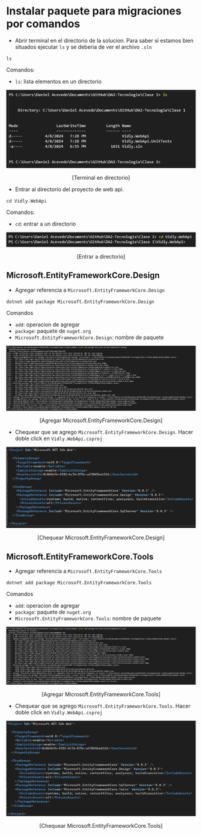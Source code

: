 # Instalar paquete para migraciones por comandos

- Abrir terminal en el directorio de la solucion. Para saber si estamos bien situados ejecutar `ls` y se deberia de ver el archivo `.sln`

```
ls
```

Comandos:

- `ls`: lista elementos en un directorio
<p align="center">
<img src="./images/image-13.png"/>
</p>

<p align="center">
[Terminal en directorio]
</p>

- Entrar al directorio del proyecto de web api.

```
cd Vidly.WebApi
```

Comandos:

- `cd`: entrar a un directorio

<p align="center">
<img src="./images/image-14.png"/>
</p>

<p align="center">
[Entrar a directorio]
</p>

## Microsoft.EntityFrameworkCore.Design

- Agregar referencia a `Microsoft.EntityFrameworkCore.Design`

```
dotnet add package Microsoft.EntityFrameworkCore.Design
```

Comandos

- `add`: operacion de agregar
- `package`: paquete de `nuget.org`
- `Microsoft.EntityFrameworkCore.Design`: nombre de paquete

<p align="center">
<img src="./images/image-19.png"/>
</p>

<p align="center">
[Agregar Microsoft.EntityFrameworkCore.Design]
</p>

- Chequear que se agrego `Microsoft.EntityFrameworkCore.Design`. Hacer doble click en `Vidly.WebApi.csproj`
<p align="center">
<img src="./images/image-20.png"/>
</p>

<p align="center">
[Chequear Microsoft.EntityFrameworkCore.Design]
</p>

## Microsoft.EntityFrameworkCore.Tools

- Agregar referencia a `Microsoft.EntityFrameworkCore.Tools`

```
dotnet add package Microsoft.EntityFrameworkCore.Tools
```

Comandos

- `add`: operacion de agregar
- `package`: paquete de `nuget.org`
- `Microsoft.EntityFrameworkCore.Tools`: nombre de paquete

<p align="center">
<img src="./images/image-21.png"/>
</p>

<p align="center">
[Agregar Microsoft.EntityFrameworkCore.Tools]
</p>

- Chequear que se agrego `Microsoft.EntityFrameworkCore.Tools`. Hacer doble click en `Vidly.WebApi.csproj`
<p align="center">
<img src="./images/image-22.png"/>
</p>

<p align="center">
[Chequear Microsoft.EntityFrameworkCore.Tools]
</p>